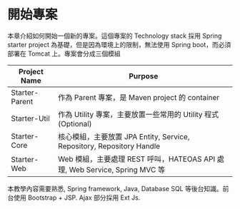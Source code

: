 # 開始專案

本章介紹如何開始一個新的專案。這個專案的 Technology stack 採用 Spring starter project 為基礎，但是因為環境上的限制，無法使用 Spring boot，而必須部署在 Tomcat 上。專案會分成三個模組


| Project Name | Purpose |
| -- | -- |
| Starter-Parent | 作為 Parent 專案，是 Maven project 的 container  |
| Starter-Util   | 作為 Utility 專案，主要放置一些常用的 Utility 程式 (Optional) |
| Starter-Core   | 核心模組，主要放置 JPA Entity, Service, Repository, Repository Handle |
| Starter-Web    | Web 模組，主要處理 REST 呼叫，HATEOAS API 處理, Web Service, Spring MVC 等 |


本教學內容需要熟悉, Spring framework, Java, Database SQL 等後台知識。前台使用 Bootstrap + JSP.
 Ajax 部分採用 Ext Js.
